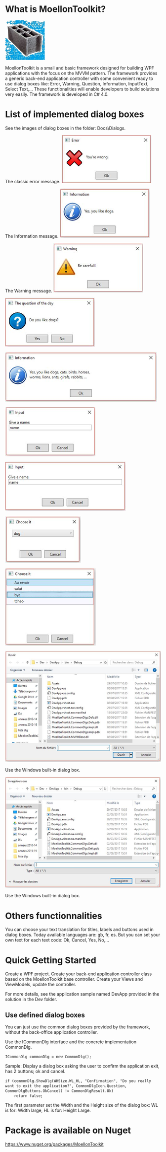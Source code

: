 # What is MoellonToolkit?
![The MoellonToolkit framework](Docs/Logo/MoellonToolkit_logo128.jpg)

MoellonToolkit is a small and basic framework designed for building WPF applications with the focus on the MVVM pattern.
The framework provides a generic back-end application controller with some convenient ready to use dialog boxes like: Error, Warning, Question, Information, InputText, Select Text,...
These functionalities will enable developers to build solutions very easily. 
The framework is developed in C# 4.0.  

# List of implemented dialog boxes
See the images of dialog boxes in the folder: Docs\Dialogs.

The classic error message.
![The Error dialog box](Docs/Dialogs/dlgError.jpg)

The Information message.
![The Information dialog box](Docs/Dialogs/dlgInformation.jpg)

The Warning message.
![The Warning dialog box](Docs/Dialogs/dlgWarning.jpg)

![The Question dialog box](Docs/Dialogs/dlgQuestion.jpg)

![The Extra Large Width Information dialog box](Docs/Dialogs/dlgInformationWidthXL.jpg)

![The Input text dialog box](Docs/Dialogs/dlgInputText.jpg)

![The large width Input text dialog box](Docs/Dialogs/dlgInputTextWidthLarge.jpg)

![The combo choice dialog box](Docs/Dialogs/dlgComboChoice.jpg)

![The list choice dialog box](Docs/Dialogs/dlgListChoice.jpg)

![The select file  dialog box](Docs/Dialogs/dlgSelectFile.jpg)

Use the Windows built-in dialog box.

![The save file  dialog box](Docs/Dialogs/dlgSaveFile.jpg)

Use the Windows built-in dialog box.

# Others functionnalities
You can choose your text translation for titles, labels and buttons used in dialog boxes.
Today available languages are: gb, fr, es.
But you can set your own text for each text code: Ok, Cancel, Yes, No,...

# Quick Getting Started 
Create a WPF project. Create your back-end application controller class based on the MoellonToolkit base controller.
Create your Views and ViewModels, update the controller.

For more details, see the application sample named DevApp provided in the solution in the Dev folder.

## Use defined dialog boxes
You can just use the common dialog boxes provided by the framework, without the back-office application controller.

Use the ICommonDlg interface and the concrete implementation CommonDlg.

    ICommonDlg commonDlg = new CommonDlg();

Sample:	Display a dialog box asking the user to confirm the application exit, has 2 buttons; ok and cancel.

    if (commonDlg.ShowDlg(WHSize.WL_HL, "Confirmation", "Do you really want to exit the application?", CommonDlgIcon.Question, CommonDlgButtons.OkCancel) != CommonDlgResult.Ok)
		return false;

The first parameter set the Width and the Height size of the dialog box: 
WL is for: Width large, HL is for: Height Large.

# Package is available on Nuget
https://www.nuget.org/packages/MoellonToolkit
